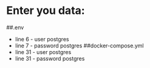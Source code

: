 
# **Enter you data:** # 

##.env
   + line 6 - user postgres
   + line 7 - password postgres
##docker-compose.yml
   + line 31 - user postgres
   + line 31 - password postgres


